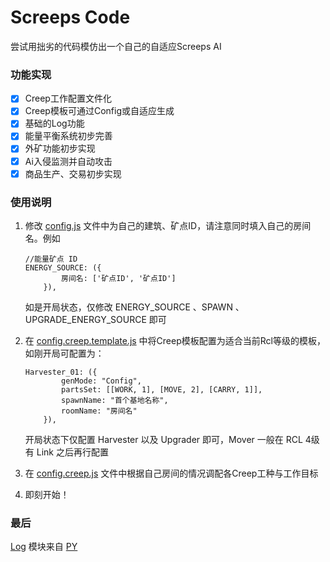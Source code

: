 # Screeps Code

尝试用拙劣的代码模仿出一个自己的自适应Screeps AI

### 功能实现

- [x] Creep工作配置文件化
- [x] Creep模板可通过Config或自适应生成
- [x] 基础的Log功能
- [x] 能量平衡系统初步完善
- [x] 外矿功能初步实现
- [x] Ai入侵监测并自动攻击
- [x] 商品生产、交易初步实现

### 使用说明

1. 修改 [config.js](./config.js) 文件中为自己的建筑、矿点ID，请注意同时填入自己的房间名。例如

   ```
   //能量矿点 ID
   ENERGY_SOURCE: ({
           房间名: ['矿点ID', '矿点ID']
       }),
   ```
   如是开局状态，仅修改 ENERGY_SOURCE 、SPAWN 、 UPGRADE_ENERGY_SOURCE 即可

2. 在 [config.creep.template.js](./config.creep.template.js) 中将Creep模板配置为适合当前Rcl等级的模板，如刚开局可配置为：

   ```
   Harvester_01: ({
           genMode: "Config", 
           partsSet: [[WORK, 1], [MOVE, 2], [CARRY, 1]],
           spawnName: "首个基地名称",
           roomName: "房间名"
       }),
   ```
    开局状态下仅配置 Harvester 以及 Upgrader 即可，Mover 一般在 RCL 4级有 Link 之后再行配置

3. 在 [config.creep.js](./config.creep.js) 文件中根据自己房间的情况调配各Creep工种与工作目标

4. 即刻开始！

### 最后

[Log](./utils.log.js) 模块来自 [PY](https://github.com/zhpjy/screeps)